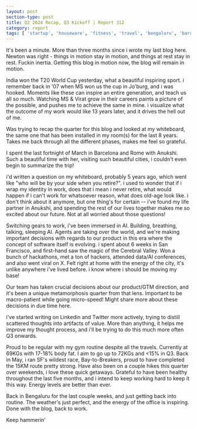 ```yaml
---
layout: post
section-type: post
title: Q2 2024 Recap, Q3 Kickoff | Report 312
category: report
tags: [ 'startup', 'houseware', 'fitness', 'travel', 'bengaluru', 'barcelona', 'san francisco', 'rome' ]
---
```


It's been a minute. More than three months since i wrote my last blog here. Newton was right - things in motion stay in motion, and things at rest stay in rest. Fuckin inertia. Getting this blog in motion now, the blog will remain in motion.

India won the T20 World Cup yesterday, what a beautiful inspiring sport. i remember back in '07 when MS won us the cup in Jo'burg, and i was hooked. Moments like these can inspire an entire generation, and teach us all so much. Watching MS & Virat grow in their careers paints a picture of the possible, and pushes me to achieve the same in mine. i visualize what the outcome of my work would like 13 years later, and it drives the hell out of me.

Was trying to recap the quarter for this blog and looked at my whiteboard, the same one that has been installed in my room(s) for the last 8 years. Takes me back through all the different phases, makes me feel so grateful.

I spent the last fortnight of March in Barcelona and Rome with Anukshi. Such a beautiful time with her, visiting such beautiful cities, i couldn't even begin to summarize the trip! 

i'd written a question on my whiteboard, probably 5 years ago, which went like "who will be by your side when you retire?". i used to wonder that if i wrap my identity in work, does that i mean i never retire, what would happen if i can't work for whatsoever reason, what does old-age look like. i don't think about it anymore, but one thing's for certain -- i've found my life partner in Anukshi, and spending the rest of our lives together makes me so excited about our future. Not at all worried about those questions!

Switching gears to work, i've been immersed in AI. Building, breathing, talking, sleeping AI. Agents are taking over the world, and we're making important decisions with regards to our product in this era where the concept of software itself is evolving. i spent about 6 weeks in San Francisco, and first-hand saw the magic of the Cerebral Valley. Won a bunch of hackathons, met a ton of hackers, attended data/AI conferences, and also went viral on X. Felt right at home with the energy of the city, it's unlike anywhere i've lived before. i know where i should be moving my base! 

Our team has taken crucial decisions about our product/GTM direction, and it's been a unique metamorphosis quarter from that lens. Important to be macro-patient while going micro-speed! Might share more about these decisions in due time here.

i've started writing on Linkedin and Twitter more actively, trying to distill scattered thoughts into artifacts of value. More than anything, it helps me improve my thought process, and i'll be trying to do this much more often Q3 onwards.

Proud to be regular with my gym routine despite all the travels. Currently at 69KGs with 17-18% body fat. I aim to go up to 72KGs and <15% in Q3. Back in May, i ran SF's wildest race, Bay-to-Breakers, proud to have completed the 15KM route pretty strong. Have also been on a couple hikes this quarter over weekends, i love these quick getaways. Grateful to have been healthy throughout the last five months, and i intend to keep working hard to keep it this way. Energy levels are better than ever.

Back in Bengaluru for the last couple weeks, and just getting back into routine. The weather's just perfect, and the energy of the office is inspiring. Done with the blog, back to work.

Keep hammerin'